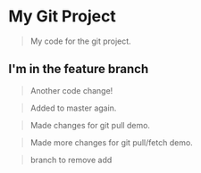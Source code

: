 # My Git Project

> My code for the git project. 

## I'm in the feature branch

> Another code change!

> Added to master again. 


> Made changes for git pull demo. 

> Made more changes for git pull/fetch demo. 

>branch to remove add